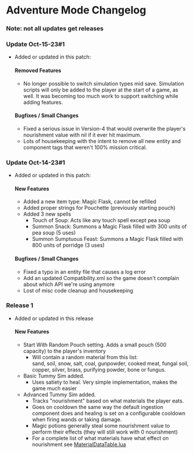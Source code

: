 # Adventure Mode Changelog
### Note: not all updates get releases

### Update Oct-15-23#1
* Added or updated in this patch:
    #### Removed Features
    *  No longer possible to switch simulation types mid save. Simulation scripts will only be added to the player at the start of a game, as well. It was becoming too much work to support switching while adding features.
    #### Bugfixes / Small Changes
    *  Fixed a serious issue in Version-4 that would overwrite the player's nourishment value with nil if it ever hit maximum.
    *  Lots of housekeeping with the intent to remove all new entity and component tags that weren't 100% mission critical.

### Update Oct-14-23#1
* Added or updated in this patch:
    #### New Features
    *  Added a new item type: Magic Flask, cannot be refilled
    *  Added proper strings for Pouchette (previously starting pouch)
    *  Added 3 new spells
        *  Touch of Soup: Acts like any touch spell except pea soup
        *  Summon Snack: Summons a Magic Flask filled with 300 units of pea soup (5 uses)
        *  Summon Sumptuous Feast: Summons a Magic Flask filled with 800 units of porridge (3 uses)
    #### Bugfixes / Small Changes
    *  Fixed a typo in an entity file that causes a log error
    *  Add an updated Compatibility.xml so the game doesn't complain about which API we're using anymore
    *  Lost of misc code cleanup and housekeeping

### Release 1
* Added or updated in this release
    #### New Features
    *  Start With Random Pouch setting. Adds a small pouch (500 capacity) to the player's inventory
        *  Will contain a random material from this list:  
        sand, soil, snow, salt, coal, gunpowder, cooked meat, fungal soil, copper, silver, brass, purifying powder, bone or fungus.
    *  Basic Tummy Sim added.
        *  Uses satiety to heal. Very simple implementation, makes the game much easier
    *  Advanced Tummy Sim added.
        *  Tracks "nourishment" based on what materials the player eats.
        *  Goes on cooldown the same way the default ingestion component does and healing is set on a configurable cooldown when firing wands or taking damage.
        *  Magic potions generally steal some nourishment value to perform their effects (they will still work with 0 nourishment)
        *  For a complete list of what materials have what effect on nourishment see [MaterialDataTable.lua](https://github.com/Crunchepillar/noita-AdventureMode/blob/Version-4/files/TummySim/MaterialDataTable.lua)
